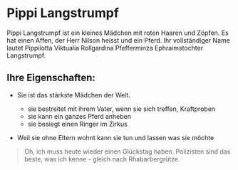 # Pippi Langstrumpf

Pippi Langstrumpf ist ein kleines Mädchen mit roten Haaren und Zöpfen.
Es hat einen Affen, der Herr Nilson heisst und ein Pferd.
Ihr vollständiger Name lautet Pippilotta Viktualia Rollgardina Pfefferminza Ephraimstochter Langstrumpf.

## Ihre Eigenschaften:

* Sie ist das stärkste Mädchen der Welt.
	* sie bestreitet mit ihrem Vater, wenn sie sich treffen, Kraftproben
	* sie kann ein ganzes Pferd anheben
	* sie besiegt einen Ringer im Zirkus
	
* Weil sie ohne Eltern wohnt kann sie tun und lassen was sie möchte

> Oh, ich muss heute wieder einen Glückstag haben. Polizisten sind das beste, was ich kenne - gleich nach Rhabarbergrütze.

